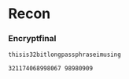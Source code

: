 # Recon

### Encryptfinal

```
thisis32bitlongpassphraseimusing
```

```
321174068998067 98980909
```
